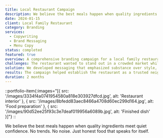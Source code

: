 ```yaml
---
title: Local Restaurant Campaign
description: We believe the best meals happen when quality ingredients meet quiet confidence. No trends. No noise. Just honest food that speaks for itself.
date: 2024-01-15
client: Local Family Restaurant
category: Branding
services:
  - Copywriting
  - Brand Messaging
  - Menu Copy
status: completed
featured: true
overview: A comprehensive branding campaign for a local family restaurant that needed to communicate their values of quality and authenticity without falling into trendy marketing speak.
challenges: The restaurant wanted to stand out in a crowded market while staying true to their family values and commitment to quality ingredients.
solution: We developed messaging that emphasized substance over style, focusing on the genuine care that goes into every dish and the restaurant's role in the community.
results: The campaign helped establish the restaurant as a trusted neighborhood gathering place, with increased customer loyalty and word-of-mouth referrals.
duration: 2 months
---
```


::portfolio-item{:images="[{ src: '/images/3334f4a0741954580a818e303927dfcd.jpg', alt: 'Restaurant interior' }, { src: '/images/8bfedd83aec8466a4708d60ec299d164.jpg', alt: 'Food preparation' }, { src: '/images/90d52ee25f93c3e7deaf019956a6089b.jpg', alt: 'Finished dish' }]"}
::

We believe the best meals happen when quality ingredients meet quiet confidence. No trends. No noise. Just honest food that speaks for itself.
